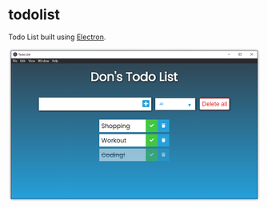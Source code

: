 # todolist

Todo List built using [Electron](https://www.electronjs.org/).

![Screenshot](https://github.com/dominiks-dev/todolist/blob/main/screenshot.png)
